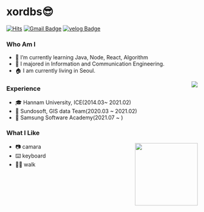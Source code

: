 # xordbs😎
[![Hits](https://hits.seeyoufarm.com/api/count/incr/badge.svg?url=https%3A%2F%2Fgithub.com%2Fhaesoo9410&count_bg=%23EB8B10&title_bg=%23684327&icon=&icon_color=%23E7E7E7&title=VISIT&edge_flat=false)](https://github.com/xordbs)
[![Gmail Badge](https://img.shields.io/badge/Gmail-D14836?style=flat&logo=Gmail&logoColor=white)](mailto:xoem00@gmail.com)
[![velog Badge](https://img.shields.io/badge/Tech%20Blog-555263?style=flat&logoColor=white)](https://velog.io/@xordbs)

### Who Am I
- 🌱 I’m currently learning Java, Node, React, Algorithm
- 🥇 I majored in Information and Communication Engineering.
- 🏠 I am currently living in Seoul.
  
<img align='right' src="http://mazassumnida.wtf/api/v2/generate_badge?boj=xordbs">  

### Experience
- 🎓 Hannam University, ICE(2014.03~ 2021.02)
- 💊 Sundosoft, GIS data Team(2020.03 ~ 2021.02)
- 📖 Samsung Software Academy(2021.07 ~ )


### What I Like
<img align='right' src="https://github-readme-stats.vercel.app/api?username=xordbs" height="165">

- 📷 camara
- ⌨️ keyboard
- 🚶🏻 walk

